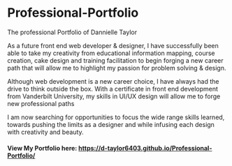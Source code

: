 # Professional-Portfolio
The professional Portfolio of Dannielle Taylor

As a future front end web developer & designer, I have successfully been able to take my creativity from educational information mapping, course creation, cake design and training facilitation to begin forging a new career path that will allow me to highlight my passion for problem solving & design.

Although web development is a new career choice, I have always had the drive to think outside the box. With a certificate in front end development from Vanderbilt University, my skills in UI/UX design will allow me to forge new professional paths

I am now searching for opportunities to focus the wide range skills learned, towards pushing the limits as a designer and while infusing each design with creativity and beauty.


#### View My Portfolio here: https://d-taylor6403.github.io/Professional-Portfolio/  